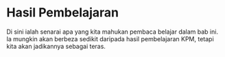 # Hasil Pembelajaran

Di sini ialah senarai apa yang kita mahukan pembaca belajar dalam bab ini. Ia mungkin akan berbeza sedikit daripada hasil pembelajaran KPM, tetapi kita akan jadikannya sebagai teras.